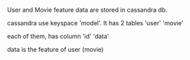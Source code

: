 User and Movie feature data are stored in cassandra db.

cassandra use keyspace 'model'.  It has 2 tables  'user'  'movie'

each of them, has column  'id'   'data'

data is the feature of user (movie)
